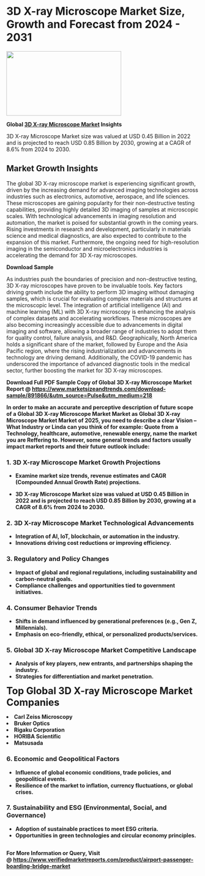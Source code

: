 <H1>3D X-ray Microscope Market Size, Growth and Forecast from 2024 - 2031</H1><img class="aligncenter size-medium wp-image-584254" src="https://thirdeyenews.in/wp-content/uploads/2024/09/Global-Market-Research-300x168.jpeg" alt="" width="300" height="168" /><p><strong>Global&nbsp;<a href="https://www.marketsizeandtrends.com/download-sample/891866/&amp;utm_source=Pulse&amp;utm_medium=218">3D X-ray Microscope Market</a> Insights</strong></p><p>3D X-ray Microscope Market size was valued at USD 0.45 Billion in 2022 and is projected to reach USD 0.85 Billion by 2030, growing at a CAGR of 8.6% from 2024 to 2030.</p><p><h2>Market Growth Insights</h2> <p>The global 3D X-ray microscope market is experiencing significant growth, driven by the increasing demand for advanced imaging technologies across industries such as electronics, automotive, aerospace, and life sciences. These microscopes are gaining popularity for their non-destructive testing capabilities, providing highly detailed 3D imaging of samples at microscopic scales. With technological advancements in imaging resolution and automation, the market is poised for substantial growth in the coming years. Rising investments in research and development, particularly in materials science and medical diagnostics, are also expected to contribute to the expansion of this market. Furthermore, the ongoing need for high-resolution imaging in the semiconductor and microelectronics industries is accelerating the demand for 3D X-ray microscopes.</p> <p><strong>Download Sample</strong></p> <p>As industries push the boundaries of precision and non-destructive testing, 3D X-ray microscopes have proven to be invaluable tools. Key factors driving growth include the ability to perform 3D imaging without damaging samples, which is crucial for evaluating complex materials and structures at the microscopic level. The integration of artificial intelligence (AI) and machine learning (ML) with 3D X-ray microscopy is enhancing the analysis of complex datasets and accelerating workflows. These microscopes are also becoming increasingly accessible due to advancements in digital imaging and software, allowing a broader range of industries to adopt them for quality control, failure analysis, and R&D. Geographically, North America holds a significant share of the market, followed by Europe and the Asia Pacific region, where the rising industrialization and advancements in technology are driving demand. Additionally, the COVID-19 pandemic has underscored the importance of advanced diagnostic tools in the medical sector, further boosting the market for 3D X-ray microscopes.</p> <p><strong></p><p><span class=""><strong>Download Full PDF Sample Copy of Global 3D X-ray Microscope Market Report</strong> @ <a href="https://www.marketsizeandtrends.com/download-sample/891866/&amp;utm_source=Pulse&amp;utm_medium=218" target="_blank">https://www.marketsizeandtrends.com/download-sample/891866/&amp;utm_source=Pulse&amp;utm_medium=218</a></span></p><p>In order to make an accurate and perceptive description of future scope of a Global&nbsp;3D X-ray Microscope Market Market as Global&nbsp;3D X-ray Microscope Market Market of 2025, you need to describe a clear Vision &ndash; What Industry or Linda can you think of for example: Quote from a Technology, healthcare, automotive, renewable energy, name the market you are Reffering to. However, some general trends and factors usually impact market reports and their future outlook include:</p><h3>1.&nbsp;<strong>3D X-ray Microscope Market Growth Projections</strong></h3><ul><li>Examine market size trends, revenue estimates and CAGR (Compounded Annual Growth Rate) projections.</li><li><p>3D X-ray Microscope Market size was valued at USD 0.45 Billion in 2022 and is projected to reach USD 0.85 Billion by 2030, growing at a CAGR of 8.6% from 2024 to 2030.</p></li></ul><h3>2.&nbsp;<strong>3D X-ray Microscope Market Technological Advancements</strong></h3><ul><li>Integration of AI, IoT, blockchain, or automation in the industry.</li><li>Innovations driving cost reductions or improving efficiency.</li></ul><h3>3.&nbsp;<strong>Regulatory and Policy Changes</strong></h3><ul><li>Impact of global and regional regulations, including sustainability and carbon-neutral goals.</li><li>Compliance challenges and opportunities tied to government initiatives.</li></ul><h3>4.&nbsp;<strong>Consumer Behavior Trends</strong></h3><ul><li>Shifts in demand influenced by generational preferences (e.g., Gen Z, Millennials).</li><li>Emphasis on eco-friendly, ethical, or personalized products/services.</li></ul><h3>5.&nbsp;<strong>Global 3D X-ray Microscope Market Competitive Landscape</strong></h3><ul><li>Analysis of key players, new entrants, and partnerships shaping the industry.</li><li>Strategies for differentiation and market penetration.</li></ul><p data-pm-slice="1 1 []"><span style="color: inherit; font-family: inherit; font-size: 25px;">Top Global 3D X-ray Microscope Market Companies</span></p><div class="" data-test-id=""><p><li>Carl Zeiss Microscopy</li><li> Bruker Optics</li><li> Rigaku Corporation</li><li> HORIBA Scientific</li><li> Matsusada</li></p></div><h3>6.&nbsp;<strong>Economic and Geopolitical Factors</strong></h3><ul><li>Influence of global economic conditions, trade policies, and geopolitical events.</li><li>Resilience of the market to inflation, currency fluctuations, or global crises.</li></ul><h3>7.&nbsp;<strong>Sustainability and ESG (Environmental, Social, and Governance)</strong></h3><ul><li>Adoption of sustainable practices to meet ESG criteria.</li><li>Opportunities in green technologies and circular economy principles.</li></ul><h2><strong style="font-size: 14px;">For More Information or Query, Visit @&nbsp;</strong><a style="background-color: #ffffff; font-size: 14px;" href="https://www.marketsizeandtrends.com/report/3d-x-ray-microscope-market/" target="_blank">https://www.verifiedmarketreports.com/product/airport-passenger-boarding-bridge-market</a></h2>
